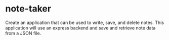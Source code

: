 # note-taker
 Create an application that can be used to write, save, and delete notes. This application will use an express backend and save and retrieve note data from a JSON file.
